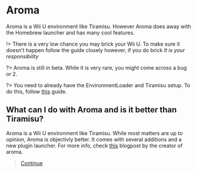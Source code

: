 # Aroma

Aroma is a Wii U environment like Tiramisu. However Aroma does away with the Homebrew launcher and has many cool features.

!> There is a very low chance you may brick your Wii U. To make sure it doesn't happen follow the guide closely however, if you do brick *It is your responsibility*

?> Aroma is still in beta. While it is very rare, you might come across a bug or 2.

?> You need to already have the EnvironmentLoader and Tiramisu setup. To do this, follow [this](README.md) guide.
## What can I do with Aroma and is it better than Tiramisu?

Aroma is a Wii U environment like Tiramisu. While most matters are up to opinion, Aroma is objectivly better. It comes with several additions and a new plugin launcher. For more info, check [this](https://maschell.github.io/homebrew/2022/09/05/aroma.html) blogpost by the creator of aroma.

> [Continue](startaroma)
